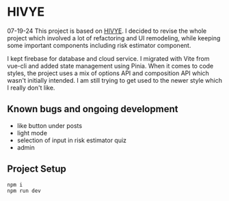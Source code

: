# HIVYE 
07-19-24
This project is based on [HIVYE](https://github.com/AaronVillano/Mobile_Application.git).  I decided to revise the whole project which involved a lot of refactoring and UI remodeling, while keeping some important components including risk estimator component. 

I kept firebase for database and cloud service. I migrated with Vite from vue-cli and added state management using Pinia. When it comes to code styles, the project uses a mix of options API and composition API which wasn't initially intended. I am still trying to get used to the newer style which I really don't like.

## Known bugs and ongoing development
- like button under posts
- light mode
- selection of input in risk estimator quiz
- admin

## Project Setup
```
npm i
npm run dev
```

